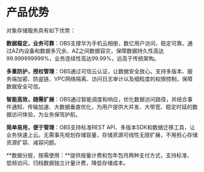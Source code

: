 # 产品优势<a name="zh-cn_topic_0045828967"></a>

对象存储服务具有如下优势：

**数据稳定，业务可靠**：OBS支撑华为手机云相册，数亿用户访问，稳定可靠。通过AZ内设备和数据多冗余、AZ之间数据容灾，保障数据持久性高达99.999999999%，业务连续性高达99.99%，远高于传统架构。

**多重防护，授权管理**：OBS通过可信云认证，让数据安全放心。支持多版本、服务端加密、防盗链、VPC网络隔离、访问日志审计以及细粒度的权限控制，保障数据安全可信。

**智能高效，随需扩展**：OBS通过智能调度和响应，优化数据访问路径，并结合事件通知、传输加速、大数据垂直优化，为用户提供大并发、大带宽、稳定时延的数据访问体验，为业务保驾护航。

**简单易用，便于管理**：OBS支持标准REST API、多版本SDK和数据迁移工具，让业务快速上云。无需事先规划存储容量，存储资源可线性无限扩展，不用担心存储资源扩容、减容问题。

**数据分层，按需使用：**提供按量计费和包年包月两种支付方式，支持标准、低频访问、归档数据独立计量计费，降低存储成本。

